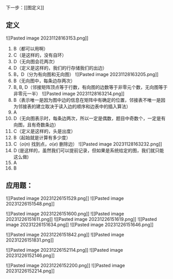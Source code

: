 下一步：[[图定义]]

## 定义
![[Pasted image 20231128163153.png]]
1. B（都可以用啊）
2. C（是这样的，没有自环）
3. D（无向图会花两次）
4. D（定义是这样的，我们的行存储我们的出边）
5. B，D（分为有向图和无向图）
![[Pasted image 20231128163205.png]]
6. B（无向图中，每条边存两次）
7. B, B, D（邻接矩阵顶点等于行数，有向图的边数等于非零元个数，无向图等于非零元一半）
![[Pasted image 20231128163214.png]]
8. B（表示唯一是因为图中边的信息在矩阵中有确定的位置，邻接表不唯一是因为邻接表的建立取决于读入边的顺序和边表中的插入算法）
9. A
10. D（无向图表示时，每条边两次，所以一定是偶数，题目中奇数个，一定是有向图，且有奇数条边）
11. C（定义是这样的，头是出度）
12. B（起始就是计算有多少度）
13. C（$o(n)$ 找到点，$o(e)$ 删除边）
![[Pasted image 20231128163232.png]]
14. D (是这样的，虽然我们可以提前记录，但如果是系统给定的图，我们就只能这么做)
15. A
16. B

## 应用题：
![[Pasted image 20231226151529.png]]
![[Pasted image 20231226151548.png]]

![[Pasted image 20231226151600.png]]
![[Pasted image 20231226151611.png]]
![[Pasted image 20231226151619.png]]
![[Pasted image 20231226151634.png]]
![[Pasted image 20231226151646.png]]


![[Pasted image 20231226151842.png]]
![[Pasted image 20231226151831.png]]

![[Pasted image 20231226152114.png]]
![[Pasted image 20231226152146.png]]

![[Pasted image 20231226152200.png]]
![[Pasted image 20231226152214.png]]
